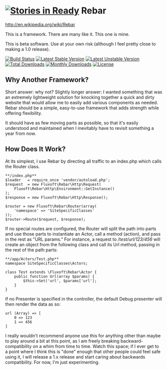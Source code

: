 [![Stories in Ready](https://badge.waffle.io/fluxoft/rebar.png?label=ready&title=Ready)](https://waffle.io/fluxoft/rebar)
Rebar
=====
http://en.wikipedia.org/wiki/Rebar

This is a framework. There are many like it. This one is mine.

This is beta software. Use at your own risk (although I feel pretty close to making a 1.0 release).

[![Build Status](https://travis-ci.org/fluxoft/rebar.svg?branch=master)](https://travis-ci.org/fluxoft/rebar) [![Latest Stable Version](https://poser.pugx.org/fluxoft/rebar/v/stable)](https://packagist.org/packages/fluxoft/rebar) [![Latest Unstable Version](https://poser.pugx.org/fluxoft/rebar/v/unstable)](https://packagist.org/packages/fluxoft/rebar) [![Total Downloads](https://poser.pugx.org/fluxoft/rebar/downloads)](https://packagist.org/packages/fluxoft/rebar) [![Monthly Downloads](https://poser.pugx.org/fluxoft/rebar/d/monthly)](https://packagist.org/packages/fluxoft/rebar) [![License](https://poser.pugx.org/fluxoft/rebar/license)](https://packagist.org/packages/fluxoft/rebar)

Why Another Framework?
----------------------
Short answer: why not? Slightly longer answer: I wanted something that was an extremely lightweight solution
for knocking together a quick and dirty website that would allow me to easily add various components as
needed. Rebar should be a simple, easy-to-use framework that adds strength while offering flexibility.

It should have as few moving parts as possible, so that it's easily understood and maintained when I 
inevitably have to revisit something a year from now.

How Does It Work?
-----------------
At its simplest, I use Rebar by directing all traffic to an index.php which calls the Router class.

```
**/index.php**
$loader   = require_once 'vendor/autoload.php';
$request  = new Fluxoft\Rebar\Http\Request(
	Fluxoft\Rebar\Http\Environment::GetInstance()
);
$response = new Fluxoft\Rebar\Http\Response();

$router = new Fluxoft\Rebar\Router(array(
	'namespace' => 'SiteSpecificClasses'
));
$router->Route($request, $response);
```

If no special routes are configured, the Router will split the path into parts and use those parts to instantiate an
Actor, call a method (action), and pass in the rest as "URL params."  For instance, a request to _/test/url/123/456_
will create an object from the following class and call its Url method, passing in the rest of the path parts:

```
**/app/Actors/Test.php**
namespace SiteSpecificClasses\Actors;

class Test extends \Fluxoft\Rebar\Actor {
    public function Url(array $params) {
        $this->Set('url', $params['url'];
    }
}
```

If no Presenter is specified in the controller, the default Debug presenter will then render the data as so:

```
url (Array) => [
    0 => 123
    1 => 456
]
```

I really wouldn't recommend anyone use this for anything other than maybe to play around a bit at this
point, as I am freely breaking backward-compatibility on a whim from time to time. Watch this space; if
I ever get to a point where I think this is "done" enough that other people could feel safe using it, I
will release a 1.x release and start caring about backwards compatibility. For now, I'm just experimenting.
